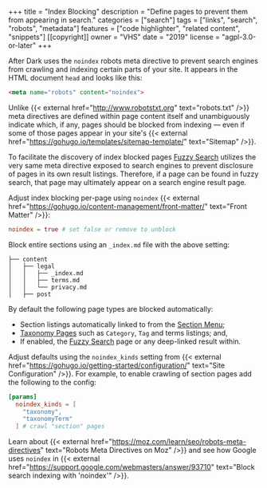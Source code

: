 +++
title = "Index Blocking"
description = "Define pages to prevent them from appearing in search."
categories = ["search"]
tags = ["links", "search", "robots", "metadata"]
features = ["code highlighter", "related content", "snippets"]
[[copyright]]
  owner = "VHS"
  date = "2019"
  license = "agpl-3.0-or-later"
+++

After Dark uses the `noindex` robots meta directive to prevent search engines from crawling and indexing certain parts of your site. It appears in the HTML document `head` and looks like this:

```html
<meta name="robots" content="noindex">
```

Unlike {{< external href="http://www.robotstxt.org" text="robots.txt" />}} meta directives are defined within page content itself and unambiguously indicate which, if any, pages should be blocked from indexing — even if some of those pages appear in your site's {{< external href="https://gohugo.io/templates/sitemap-template/" text="Sitemap" />}}.

To facilitate the discovery of index blocked pages [Fuzzy Search](../fuzzy-search) utilizes the very same meta directive exposed to search engines to prevent disclosure of pages in its own result listings. Therefore, if a page can be found in fuzzy search, that page may ultimately appear on a search engine result page.

Adjust index blocking per-page using `noindex` {{< external href="https://gohugo.io/content-management/front-matter/" text="Front Matter" />}}:

```toml
noindex = true # set false or remove to unblock
```

Block entire sections using an `_index.md` file with the above setting:

```
├── content
│   ├── legal
│   │   ├── _index.md
│   │   ├── terms.md
│   │   └── privacy.md
│   ├── post
```

By default the following page types are blocked automatically:

- Section listings automatically linked to from the [Section Menu](../section-menu);
- [Taxonomy Pages](../taxonomy-pages) such as `Category`, `Tag` and terms listings; and,
- If enabled, the [Fuzzy Search](../fuzzy-search) page or any deep-linked result within.

Adjust defaults using the `noindex_kinds` setting from {{< external href="https://gohugo.io/getting-started/configuration/" text="Site Configuration" />}}. For example, to enable crawling of section pages add the following to the config:

```toml
[params]
  noindex_kinds = [
    "taxonomy",
    "taxonomyTerm"
  ] # crawl "section" pages
```

Learn about {{< external href="https://moz.com/learn/seo/robots-meta-directives" text="Robots Meta Directives on Moz" />}} and see how Google uses `noindex` in {{< external href="https://support.google.com/webmasters/answer/93710" text="Block search indexing with 'noindex'" />}}.
